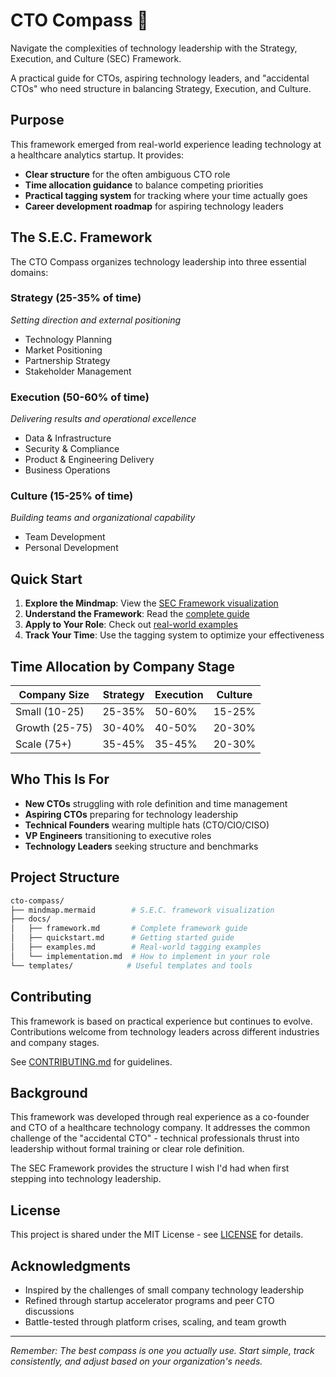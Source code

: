 # CTO Compass 🧭

Navigate the complexities of technology leadership with the Strategy, Execution, and Culture (SEC) Framework.

A practical guide for CTOs, aspiring technology leaders, and "accidental CTOs" who need structure in balancing Strategy, Execution, and Culture.

## Purpose

This framework emerged from real-world experience leading technology at a healthcare analytics startup. It provides:

- **Clear structure** for the often ambiguous CTO role
- **Time allocation guidance** to balance competing priorities
- **Practical tagging system** for tracking where your time actually goes
- **Career development roadmap** for aspiring technology leaders

## The S.E.C. Framework

The CTO Compass organizes technology leadership into three essential domains:

### Strategy (25-35% of time)

_Setting direction and external positioning_

- Technology Planning
- Market Positioning
- Partnership Strategy
- Stakeholder Management

### Execution (50-60% of time)

_Delivering results and operational excellence_

- Data & Infrastructure
- Security & Compliance
- Product & Engineering Delivery
- Business Operations

### Culture (15-25% of time)

_Building teams and organizational capability_

- Team Development
- Personal Development

## Quick Start

1. **Explore the Mindmap**: View the [SEC Framework visualization](mindmap.mermaid)
2. **Understand the Framework**: Read the [complete guide](docs/framework.md)
3. **Apply to Your Role**: Check out [real-world examples](docs/examples.md)
4. **Track Your Time**: Use the tagging system to optimize your effectiveness

## Time Allocation by Company Stage

| Company Size   | Strategy | Execution | Culture |
| -------------- | -------- | --------- | ------- |
| Small (10-25)  | 25-35%   | 50-60%    | 15-25%  |
| Growth (25-75) | 30-40%   | 40-50%    | 20-30%  |
| Scale (75+)    | 35-45%   | 35-45%    | 20-30%  |

## Who This Is For

- **New CTOs** struggling with role definition and time management
- **Aspiring CTOs** preparing for technology leadership
- **Technical Founders** wearing multiple hats (CTO/CIO/CISO)
- **VP Engineers** transitioning to executive roles
- **Technology Leaders** seeking structure and benchmarks

## Project Structure

```bash
cto-compass/
├── mindmap.mermaid        # S.E.C. framework visualization
├── docs/
│   ├── framework.md       # Complete framework guide
│   ├── quickstart.md      # Getting started guide
│   ├── examples.md        # Real-world tagging examples
│   └── implementation.md  # How to implement in your role
└── templates/            # Useful templates and tools
```

## Contributing

This framework is based on practical experience but continues to evolve. Contributions welcome from technology leaders across different industries and company stages.

See [CONTRIBUTING.md](CONTRIBUTING.md) for guidelines.

## Background

This framework was developed through real experience as a co-founder and CTO of a healthcare technology company. It addresses the common challenge of the "accidental CTO" - technical professionals thrust into leadership without formal training or clear role definition.

The SEC Framework provides the structure I wish I'd had when first stepping into technology leadership.

## License

This project is shared under the MIT License - see [LICENSE](LICENSE) for details.

## Acknowledgments

- Inspired by the challenges of small company technology leadership
- Refined through startup accelerator programs and peer CTO discussions
- Battle-tested through platform crises, scaling, and team growth

---

_Remember: The best compass is one you actually use. Start simple, track consistently, and adjust based on your organization's needs._
